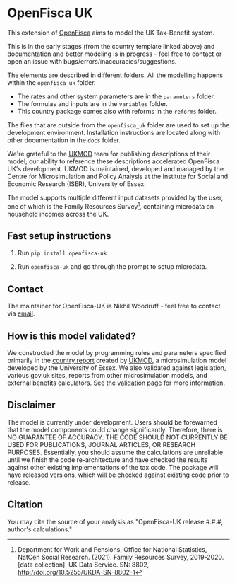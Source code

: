 # OpenFisca UK

This extension of [OpenFisca](https://github.com/openfisca/country-template) aims to model the UK Tax-Benefit system.

This is in the early stages (from the country template linked above) and documentation and better modeling is in progress - feel free to contact or open an issue with bugs/errors/inaccuracies/suggestions.

The elements are described in different folders. All the modelling happens within the `openfisca_uk` folder.

- The rates and other system parameters are in the `parameters` folder.
- The formulas and inputs are in the `variables` folder.
- This country package comes also with reforms in the `reforms` folder.

The files that are outside from the `openfisca_uk` folder are used to set up the development environment. Installation instructions are located along with other documentation in the ```docs``` folder.

We're grateful to the [UKMOD](https://www.iser.essex.ac.uk/research/projects/ukmod) team for publishing descriptions of their model; our ability to reference these descriptions accelerated OpenFisca UK's development. UKMOD is maintained, developed and managed by the Centre for Microsimulation and Policy Analysis at the Institute for Social and Economic Research (ISER), University of Essex.

The model supports multiple different input datasets provided by the user, one of which is the Family Resources Survey[^1], containing microdata on household incomes across the UK.

[^1]: Department for Work and Pensions, Office for National Statistics, NatCen Social Research. (2021). Family Resources Survey, 2019-2020. [data collection]. UK Data Service. SN: 8802, http://doi.org/10.5255/UKDA-SN-8802-1

## Fast setup instructions

1. Run `pip install openfisca-uk`

2. Run `openfisca-uk` and go through the prompt to setup microdata.

## Contact

The maintainer for OpenFisca-UK is Nikhil Woodruff - feel free to contact via [email](mailto:nikhil.woodruff@ubicenter.org).

## How is this model validated?

We constructed the model by programming rules and parameters specified primarily in the [country report](https://www.iser.essex.ac.uk/research/publications/working-papers/cempa/cempa7-20.pdf) created by [UKMOD](https://www.iser.essex.ac.uk/research/projects/ukmod), a microsimulation model developed by the University of Essex. We also validated against legislation, various gov.uk sites, reports from other microsimulation models, and external benefits calculators. See the [validation page](https://pslmodels.github.io/openfisca-uk/validation.html) for more information.

## Disclaimer

The model is currently under development. Users should be forewarned that the
model components could change significantly. Therefore, there is NO GUARANTEE
OF ACCURACY. THE CODE SHOULD NOT CURRENTLY BE USED FOR PUBLICATIONS, JOURNAL
ARTICLES, OR RESEARCH PURPOSES. Essentially, you should assume the calculations are unreliable until we finish the code re-architecture and have checked the results against other existing implementations of the tax code. The package will have released versions, which will be checked against existing code prior to release.

## Citation

You may cite the source of your analysis as "OpenFisca-UK release #.#.#, author's calculations."
